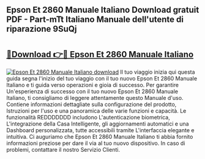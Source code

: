 ## Epson Et 2860 Manuale Italiano Download gratuit PDF - Part-mTt Italiano Manuale dell'utente di riparazione 9SuQj

# <h2><a href="http://dfgr59.blite.top/?on=Epson+Et+2860+Manuale+Italiano">🔗Download 👉🔴 Epson Et 2860 Manuale Italiano</a></h2>

[![Epson Et 2860 Manuale Italiano download](https://i.imgur.com/lujVjoI.png)](http://dfgr59.blite.top/?on=Epson+Et+2860+Manuale+Italiano)
Il tuo viaggio inizia qui questa guida segna l'inizio del tuo viaggio con il tuo nuovo Epson Et 2860 Manuale Italiano e ti guida verso operazioni e gioia di successo. Per garantire Un'esperienza di successo con il tuo nuovo Epson Et 2860 Manuale Italiano, ti consigliamo di leggere attentamente questo Manuale d'uso. Contiene informazioni dettagliate sulla configurazione del prodotto, Istruzioni per l'uso e una panoramica delle varie funzioni e capacità. Le funzionalità REDDDDDDD includono L'autenticazione biometrica, L'integrazione della Casa Intelligente, gli aggiornamenti automatici e una Dashboard personalizzata, tutte accessibili tramite L'interfaccia elegante e intuitiva. Ci auguriamo che Epson Et 2860 Manuale Italiano ti abbia fornito informazioni preziose per dare il via al tuo nuovo dispositivo. In caso di problemi, contattare il nostro Servizio Clienti.
